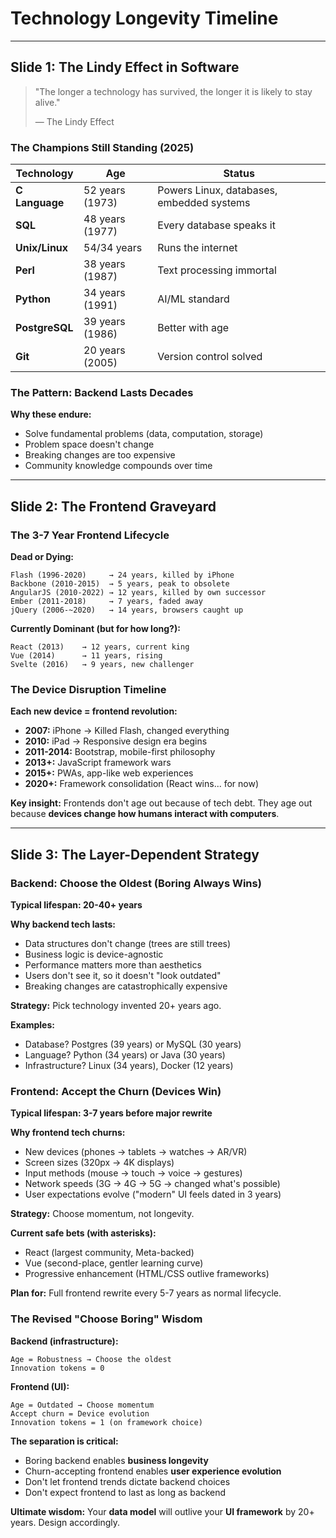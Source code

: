 # Technology Longevity Timeline

---

## Slide 1: The Lindy Effect in Software

> "The longer a technology has survived, the longer it is likely to stay alive."
>
> — The Lindy Effect

### The Champions Still Standing (2025)

| Technology | Age | Status |
|------------|-----|--------|
| **C Language** | 52 years (1973) | Powers Linux, databases, embedded systems |
| **SQL** | 48 years (1977) | Every database speaks it |
| **Unix/Linux** | 54/34 years | Runs the internet |
| **Perl** | 38 years (1987) | Text processing immortal |
| **Python** | 34 years (1991) | AI/ML standard |
| **PostgreSQL** | 39 years (1986) | Better with age |
| **Git** | 20 years (2005) | Version control solved |

### The Pattern: Backend Lasts Decades

**Why these endure:**
- Solve fundamental problems (data, computation, storage)
- Problem space doesn't change
- Breaking changes are too expensive
- Community knowledge compounds over time

---

## Slide 2: The Frontend Graveyard

### The 3-7 Year Frontend Lifecycle

**Dead or Dying:**
```
Flash (1996-2020)     → 24 years, killed by iPhone
Backbone (2010-2015)  → 5 years, peak to obsolete
AngularJS (2010-2022) → 12 years, killed by own successor
Ember (2011-2018)     → 7 years, faded away
jQuery (2006-~2020)   → 14 years, browsers caught up
```

**Currently Dominant (but for how long?):**
```
React (2013)    → 12 years, current king
Vue (2014)      → 11 years, rising
Svelte (2016)   → 9 years, new challenger
```

### The Device Disruption Timeline

**Each new device = frontend revolution:**

- **2007:** iPhone → Killed Flash, changed everything
- **2010:** iPad → Responsive design era begins
- **2011-2014:** Bootstrap, mobile-first philosophy
- **2013+:** JavaScript framework wars
- **2015+:** PWAs, app-like web experiences
- **2020+:** Framework consolidation (React wins... for now)

**Key insight:** Frontends don't age out because of tech debt. They age out because **devices change how humans interact with computers**.

---

## Slide 3: The Layer-Dependent Strategy

### Backend: Choose the Oldest (Boring Always Wins)

**Typical lifespan: 20-40+ years**

**Why backend tech lasts:**
- Data structures don't change (trees are still trees)
- Business logic is device-agnostic
- Performance matters more than aesthetics
- Users don't see it, so it doesn't "look outdated"
- Breaking changes are catastrophically expensive

**Strategy:** Pick technology invented 20+ years ago.

**Examples:**
- Database? Postgres (39 years) or MySQL (30 years)
- Language? Python (34 years) or Java (30 years)
- Infrastructure? Linux (34 years), Docker (12 years)

### Frontend: Accept the Churn (Devices Win)

**Typical lifespan: 3-7 years before major rewrite**

**Why frontend tech churns:**
- New devices (phones → tablets → watches → AR/VR)
- Screen sizes (320px → 4K displays)
- Input methods (mouse → touch → voice → gestures)
- Network speeds (3G → 4G → 5G → changed what's possible)
- User expectations evolve ("modern" UI feels dated in 3 years)

**Strategy:** Choose momentum, not longevity.

**Current safe bets (with asterisks):**
- React (largest community, Meta-backed)
- Vue (second-place, gentler learning curve)
- Progressive enhancement (HTML/CSS outlive frameworks)

**Plan for:** Full frontend rewrite every 5-7 years as normal lifecycle.

### The Revised "Choose Boring" Wisdom

**Backend (infrastructure):**
```
Age = Robustness → Choose the oldest
Innovation tokens = 0
```

**Frontend (UI):**
```
Age = Outdated → Choose momentum
Accept churn = Device evolution
Innovation tokens = 1 (on framework choice)
```

**The separation is critical:**
- Boring backend enables **business longevity**
- Churn-accepting frontend enables **user experience evolution**
- Don't let frontend trends dictate backend choices
- Don't expect frontend to last as long as backend

**Ultimate wisdom:** Your **data model** will outlive your **UI framework** by 20+ years. Design accordingly.
